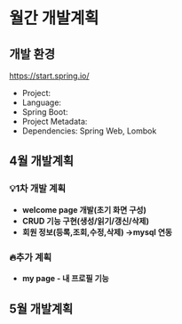 # 월간 개발계획 
## 개발 환경 
https://start.spring.io/ 
- Project: 
- Language: 
- Spring Boot: 
- Project Metadata: 
- Dependencies: Spring Web, Lombok

## 4월 개발계획
### 💡1차 개발 계획 
- **welcome page 개발(초기 화면 구성)**  
- **CRUD 기능 구현(생성/읽기/갱신/삭제)**  
- **회원 정보(등록,조회,수정,삭제) →mysql 연동**  
### 🔥추가 계획
- **my page - 내 프로필 기능** 

## 5월 개발계획
